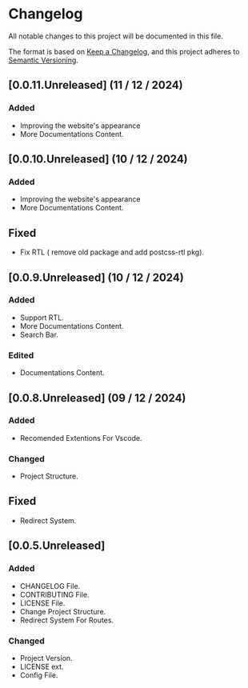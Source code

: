 # Changelog

All notable changes to this project will be documented in this file.

The format is based on [Keep a Changelog](https://keepachangelog.com/en/1.1.0/),
and this project adheres to [Semantic Versioning](https://semver.org/spec/v2.0.0.html).



## [0.0.11.Unreleased] (11 / 12 / 2024)

### Added

- Improving the website's appearance
- More Documentations Content.



## [0.0.10.Unreleased] (10 / 12 / 2024)

### Added

- Improving the website's appearance
- More Documentations Content.

## Fixed

- Fix RTL ( remove old package and add postcss-rtl pkg).



## [0.0.9.Unreleased] (10 / 12 / 2024)

### Added

- Support RTL.
- More Documentations Content.
- Search Bar.

### Edited

- Documentations Content.



## [0.0.8.Unreleased] (09 / 12 / 2024)

### Added

- Recomended Extentions For Vscode.

### Changed

- Project Structure.

## Fixed

- Redirect System.



## [0.0.5.Unreleased]

### Added

- CHANGELOG File.
- CONTRIBUTING File.
- LICENSE File.
- Change Project Structure.
- Redirect System For Routes.

### Changed

- Project Version.
- LICENSE ext.
- Config File.

